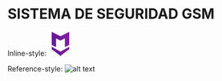 # SISTEMA DE SEGURIDAD GSM

Inline-style: 
![alt text](https://github.com/adam-p/markdown-here/raw/master/src/common/images/icon48.png "Logo Title Text 1")
 
 Reference-style: 
![alt text][logo]

[logo]: http://smartech.com.ec/wp-content/uploads/2016/03/GSM-300x205.jpg

